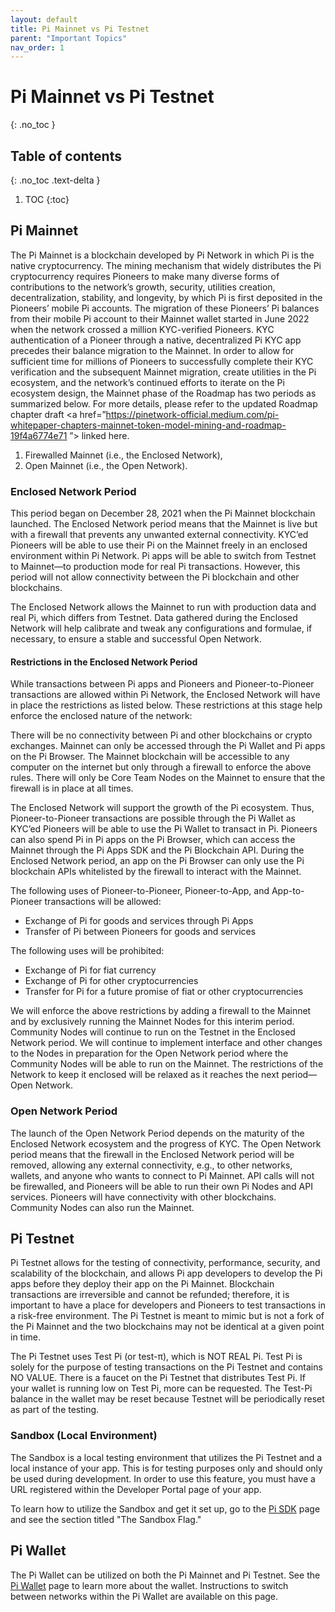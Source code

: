 ```yaml
---
layout: default
title: Pi Mainnet vs Pi Testnet
parent: "Important Topics"
nav_order: 1
---
```

# Pi Mainnet vs Pi Testnet
{: .no_toc }

## Table of contents
{: .no_toc .text-delta }

1. TOC
{:toc}

## Pi Mainnet
The Pi Mainnet is a blockchain developed by Pi Network in which Pi is the native cryptocurrency. The mining mechanism that widely distributes the Pi cryptocurrency requires Pioneers to make many diverse forms of contributions to the network’s growth, security, utilities creation, decentralization, stability, and longevity, by which Pi is first deposited in the Pioneers’ mobile Pi accounts. The migration of these Pioneers’ Pi balances from their mobile Pi account to their Mainnet wallet started in June 2022 when the network crossed a million KYC-verified Pioneers. KYC authentication of a Pioneer through a native, decentralized Pi KYC app precedes their balance migration to the Mainnet. In order to allow for sufficient time for millions of Pioneers to successfully complete their KYC verification and the subsequent Mainnet migration, create utilities in the Pi ecosystem, and the network’s continued efforts to iterate on the Pi ecosystem design, the Mainnet phase of the Roadmap has two periods as summarized below. For more details, please refer to the updated Roadmap chapter draft <a href=”https://pinetwork-official.medium.com/pi-whitepaper-chapters-mainnet-token-model-mining-and-roadmap-19f4a6774e71
”>  linked here.</a>

<ol>
<li>Firewalled Mainnet (i.e., the Enclosed Network),</li>
<li>Open Mainnet (i.e., the Open Network).</li>
</ol>

### Enclosed Network Period
This period began on December 28, 2021 when the Pi Mainnet blockchain launched. The Enclosed Network period means that the Mainnet is live but with a firewall that prevents any unwanted external connectivity. KYC’ed Pioneers will be able to use their Pi on the Mainnet freely in an enclosed environment within Pi Network. Pi apps will be able to switch from Testnet to Mainnet—to production mode for real Pi transactions. However, this period will not allow connectivity between the Pi blockchain and other blockchains.

The Enclosed Network allows the Mainnet to run with production data and real Pi, which differs from Testnet. Data gathered during the Enclosed Network will help calibrate and tweak any configurations and formulae, if necessary, to ensure a stable and successful Open Network.

#### Restrictions in the Enclosed Network Period
While transactions between Pi apps and Pioneers and Pioneer-to-Pioneer transactions are allowed within Pi Network, the Enclosed Network will have in place the restrictions as listed below. These restrictions at this stage help enforce the enclosed nature of the network:

There will be no connectivity between Pi and other blockchains or crypto exchanges.
Mainnet can only be accessed through the Pi Wallet and Pi apps on the Pi Browser.
The Mainnet blockchain will be accessible to any computer on the internet but only through a firewall to enforce the above rules.
There will only be Core Team Nodes on the Mainnet to ensure that the firewall is in place at all times.

The Enclosed Network will support the growth of the Pi ecosystem. Thus, Pioneer-to-Pioneer transactions are possible through the Pi Wallet as KYC’ed Pioneers will be able to use the Pi Wallet to transact in Pi. Pioneers can also spend Pi in Pi apps on the Pi Browser, which can access the Mainnet through the Pi Apps SDK and the Pi Blockchain API. During the Enclosed Network period, an app on the Pi Browser can only use the Pi blockchain APIs whitelisted by the firewall to interact with the Mainnet.

The following uses of Pioneer-to-Pioneer, Pioneer-to-App, and App-to-Pioneer transactions will be allowed:
<ul>
<li>Exchange of Pi for goods and services through Pi Apps</li>
<li>Transfer of Pi between Pioneers for goods and services</li>
</ul>
The following uses will be prohibited:
<ul>
<li>Exchange of Pi for fiat currency</li>
<li>Exchange of Pi for other cryptocurrencies</li>
<li>Transfer for Pi for a future promise of fiat or other cryptocurrencies</li>
</ul>

We will enforce the above restrictions by adding a firewall to the Mainnet and by exclusively running the Mainnet Nodes for this interim period. Community Nodes will continue to run on the Testnet in the Enclosed Network period. We will continue to implement interface and other changes to the Nodes in preparation for the Open Network period where the Community Nodes will be able to run on the Mainnet. The restrictions of the Network to keep it enclosed will be relaxed as it reaches the next period—Open Network.

### Open Network Period
The launch of the Open Network Period depends on the maturity of the Enclosed Network ecosystem and the progress of KYC. The Open Network period means that the firewall in the Enclosed Network period will be removed, allowing any external connectivity, e.g., to other networks, wallets, and anyone who wants to connect to Pi Mainnet. API calls will not be firewalled, and Pioneers will be able to run their own Pi Nodes and API services. Pioneers will have connectivity with other blockchains. Community Nodes can also run the Mainnet.

## Pi Testnet
Pi Testnet allows for the testing of connectivity, performance, security, and scalability of the blockchain, and allows Pi app developers to develop the Pi apps before they deploy their app on the Pi Mainnet. Blockchain transactions are irreversible and cannot be refunded; therefore, it is important to have a place for developers and Pioneers to test transactions in a risk-free environment. The Pi Testnet is meant to mimic but is not a fork of the Pi Mainnet and the two blockchains may not be identical at a given point in time. 

The Pi Testnet uses Test Pi (or test-π), which is NOT REAL Pi. Test Pi is solely for the purpose of testing transactions on the Pi Testnet and contains NO VALUE. There is a faucet on the Pi Testnet that distributes Test Pi. If your wallet is running low on Test Pi, more can be requested. The Test-Pi balance in the wallet may be reset because Testnet will be periodically reset as part of the testing.

### Sandbox (Local Environment)
The Sandbox is a local testing environment that utilizes the Pi Testnet and a local instance of your app. This is for testing purposes only and should only be used during development. In order to use this feature, you must have a URL registered within the Developer Portal page of your app.

To learn how to utilize the Sandbox and get it set up, go to the <a href="../../gettingStarted/PiAppPlatform/piSDK">Pi SDK</a> page and see the section titled "The Sandbox Flag."

## Pi Wallet
The Pi Wallet can be utilized on both the Pi Mainnet and Pi Testnet. See the <a href="../paymentFlow/piWallet">Pi Wallet</a> page to learn more about the wallet. Instructions to switch between networks within the Pi Wallet are available on this page.
